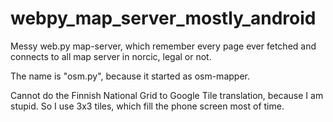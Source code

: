 # webpy_map_server_mostly_android

Messy web.py map-server, which remember every page ever fetched and connects to all map server in norcic, legal or not.

The name is "osm.py", because it started as osm-mapper.

Cannot do the Finnish National Grid to Google Tile translation, because I am stupid. So I use 3x3 tiles, which fill the phone screen most of time.
